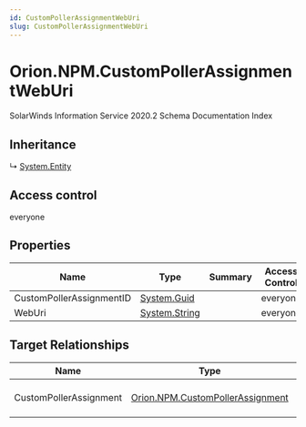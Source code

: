 ```yaml
---
id: CustomPollerAssignmentWebUri
slug: CustomPollerAssignmentWebUri
---
```


# Orion.NPM.CustomPollerAssignmentWebUri

SolarWinds Information Service 2020.2 Schema Documentation Index

## Inheritance

↳ [System.Entity](./../System/Entity)

## Access control

everyone

## Properties

| Name | Type | Summary | Access Control |
| ------ | ------ | ------ | ------ |
| CustomPollerAssignmentID | [System.Guid](https://docs.microsoft.com/en-us/dotnet/api/system.guid) |  | everyone |
| WebUri | [System.String](https://docs.microsoft.com/en-us/dotnet/api/system.string) |  | everyone |

## Target Relationships

| Name | Type | Notes |
| ------ | ------ | ------ |
| CustomPollerAssignment | [Orion.NPM.CustomPollerAssignment](./../Orion.NPM/CustomPollerAssignment) | Defined by relationship Orion.CustomPollerAssignmentHostsWebUri (System.Hosting) |

